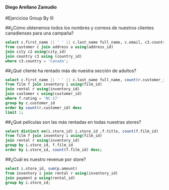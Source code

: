 #### Diego Arellano Zamudio
#Ejercicios Group By III

##¿Cómo obtenemos todos los nombres y correos de nuestros clientes canadienses para una campaña?

```sql
select c.first_name || ' ' || c.last_name full_name, c.email, c3.country 
from customer c join address a using(address_id)
join city c2 using(city_id)
join country c3 using (country_id)
where c3.country = 'Canada';
```
##¿Qué cliente ha rentado más de nuestra sección de adultos?

```sql
select c.first_name || ' ' || c.last_name full_name, count(r.customer_id)
from film f join inventory i using(film_id) 
join rental r using(inventory_id)
join customer c using(customer_id)
where f.rating = 'NC-17'
group by c.customer_id 
order by count(r.customer_id) desc
limit 1;
```

##¿Qué películas son las más rentadas en todas nuestras stores?

```sql
select distinct on(i.store_id) i.store_id ,f.title, count(f.film_id)
from film f join inventory i using(film_id)
join rental r using(inventory_id)
group by i.store_id, f.film_id 
order by i.store_id, count(f.film_id) desc;
```

##¿Cuál es nuestro revenue por store?

```sql
select i.store_id, sum(p.amount)
from inventory i join rental r using(inventory_id)
join payment p using(rental_id)
group by i.store_id;
```
